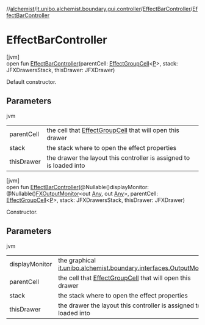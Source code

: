 //[alchemist](../../../index.md)/[it.unibo.alchemist.boundary.gui.controller](../index.md)/[EffectBarController](index.md)/[EffectBarController](-effect-bar-controller.md)

# EffectBarController

[jvm]\
open fun [EffectBarController](-effect-bar-controller.md)(parentCell: [EffectGroupCell](../../it.unibo.alchemist.boundary.gui.view.cells/-effect-group-cell/index.md)<[P](../../it.unibo.alchemist.boundary.interfaces/-draw-command/index.md)>, stack: JFXDrawersStack, thisDrawer: JFXDrawer)

Default constructor.

## Parameters

jvm

| | |
|---|---|
| parentCell | the cell that [EffectGroupCell](../../it.unibo.alchemist.boundary.gui.view.cells/-effect-group-cell/index.md) that will open this drawer |
| stack | the stack where to open the effect properties |
| thisDrawer | the drawer the layout this controller is assigned to is loaded into |

[jvm]\
open fun [EffectBarController](-effect-bar-controller.md)(@Nullable()displayMonitor: @Nullable()[FXOutputMonitor](../../it.unibo.alchemist.boundary.interfaces/-f-x-output-monitor/index.md)<out [Any](https://kotlinlang.org/api/latest/jvm/stdlib/kotlin/-any/index.html), out [Any](https://kotlinlang.org/api/latest/jvm/stdlib/kotlin/-any/index.html)>, parentCell: [EffectGroupCell](../../it.unibo.alchemist.boundary.gui.view.cells/-effect-group-cell/index.md)<[P](../../it.unibo.alchemist.boundary.interfaces/-draw-command/index.md)>, stack: JFXDrawersStack, thisDrawer: JFXDrawer)

Constructor.

## Parameters

jvm

| | |
|---|---|
| displayMonitor | the graphical [it.unibo.alchemist.boundary.interfaces.OutputMonitor](../../it.unibo.alchemist.boundary.interfaces/-output-monitor/index.md) |
| parentCell | the cell that [EffectGroupCell](../../it.unibo.alchemist.boundary.gui.view.cells/-effect-group-cell/index.md) that will open this drawer |
| stack | the stack where to open the effect properties |
| thisDrawer | the drawer the layout this controller is assigned to is loaded into |
